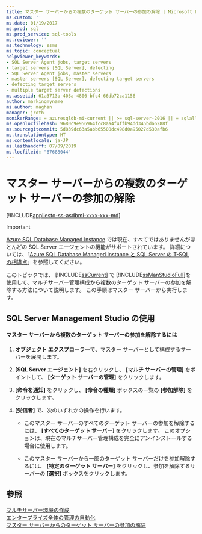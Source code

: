 ```yaml
---
title: マスター サーバーからの複数のターゲット サーバーの参加の解除 | Microsoft Docs
ms.custom: ''
ms.date: 01/19/2017
ms.prod: sql
ms.prod_service: sql-tools
ms.reviewer: ''
ms.technology: ssms
ms.topic: conceptual
helpviewer_keywords:
- SQL Server Agent jobs, target servers
- target servers [SQL Server], defecting
- SQL Server Agent jobs, master servers
- master servers [SQL Server], defecting target servers
- defecting target servers
- multiple target server defections
ms.assetid: 61a3713b-403a-4806-bfc4-66db72ca1156
author: markingmyname
ms.author: maghan
manager: jroth
monikerRange: = azuresqldb-mi-current || >= sql-server-2016 || = sqlallproducts-allversions
ms.openlocfilehash: 9680c9e956964fcc8aa4f4ffb94dd345bda6288f
ms.sourcegitcommit: 5d839dc63a5abb65508dc498d0a95027d530afb6
ms.translationtype: HT
ms.contentlocale: ja-JP
ms.lasthandoff: 07/09/2019
ms.locfileid: "67688044"
---
```

# <a name="defect-multiple-target-servers-from-a-master-server"></a>マスター サーバーからの複数のターゲット サーバーの参加の解除
[!INCLUDE[appliesto-ss-asdbmi-xxxx-xxx-md](../../includes/appliesto-ss-asdbmi-xxxx-xxx-md.md)]

> [!IMPORTANT]  
> [Azure SQL Database Managed Instance](https://docs.microsoft.com/azure/sql-database/sql-database-managed-instance) では現在、すべてではありませんがほとんどの SQL Server エージェントの機能がサポートされています。 詳細については、「[Azure SQL Database Managed Instance と SQL Server の T-SQL の相違点](https://docs.microsoft.com/azure/sql-database/sql-database-managed-instance-transact-sql-information#sql-server-agent)」を参照してください。

このトピックでは、 [!INCLUDE[ssCurrent](../../includes/sscurrent-md.md)] で [!INCLUDE[ssManStudioFull](../../includes/ssmanstudiofull-md.md)]を使用して、マルチサーバー管理構成から複数のターゲット サーバーの参加を解除する方法について説明します。 この手順はマスター サーバーから実行します。  
  
## <a name="SSMSProcedure"></a>SQL Server Management Studio の使用  
  
#### <a name="to-defect-multiple-target-servers-from-a-master-server"></a>マスター サーバーから複数のターゲット サーバーの参加を解除するには  
  
1.  **オブジェクト エクスプローラー**で、マスター サーバーとして構成するサーバーを展開します。  
  
2.  **[SQL Server エージェント]** を右クリックし、 **[マルチ サーバーの管理]** をポイントして、 **[ターゲット サーバーの管理]** をクリックします。  
  
3.  **[命令を通知]** をクリックし、 **[命令の種類]** ボックスの一覧の **[参加解除]** をクリックします。  
  
4.  **[受信者]** で、次のいずれかの操作を行います。  
  
    -   このマスター サーバーのすべてのターゲット サーバーの参加を解除するには、 **[すべてのターゲット サーバー]** をクリックします。 このオプションは、現在のマルチサーバー管理構成を完全にアンインストールする場合に使用します。  
  
    -   このマスター サーバーから一部のターゲット サーバーだけを参加解除するには、 **[特定のターゲット サーバー]** をクリックし、参加を解除するサーバーの **[選択]** ボックスをクリックします。  
  
## <a name="see-also"></a>参照  
[マルチサーバー環境の作成](../../ssms/agent/create-a-multiserver-environment.md)  
[エンタープライズ全体の管理の自動化](../../ssms/agent/automated-administration-across-an-enterprise.md)  
[マスター サーバーからのターゲット サーバーの参加の解除](../../ssms/agent/defect-a-target-server-from-a-master-server.md)  
  
